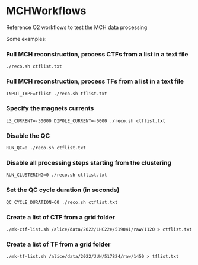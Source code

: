 # MCHWorkflows
Reference O2 workflows to test the MCH data processing

Some examples:

### Full MCH reconstruction, process CTFs from a list in a text file

`./reco.sh ctflist.txt`

### Full MCH reconstruction, process TFs from a list in a text file

`INPUT_TYPE=tflist ./reco.sh tflist.txt`

### Specify the magnets currents

`L3_CURRENT=-30000 DIPOLE_CURRENT=-6000 ./reco.sh ctflist.txt`

### Disable the QC

`RUN_QC=0 ./reco.sh ctflist.txt`

### Disable all processing steps starting from the clustering

`RUN_CLUSTERING=0 ./reco.sh ctflist.txt`

### Set the QC cycle duration (in seconds)

`QC_CYCLE_DURATION=60 ./reco.sh ctflist.txt`

### Create a list of CTF from a grid folder

`./mk-ctf-list.sh /alice/data/2022/LHC22e/519041/raw/1120 > ctflist.txt`

### Create a list of TF from a grid folder

`./mk-tf-list.sh /alice/data/2022/JUN/517824/raw/1450 > tflist.txt`